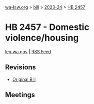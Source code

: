 [wa-law.org](/) > [bill](/bill/) > [2023-24](/bill/2023-24/) > [HB 2457](/bill/2023-24/hb/2457/)

# HB 2457 - Domestic violence/housing
[leg.wa.gov](https://app.leg.wa.gov/billsummary?BillNumber=2457&Year=2023&Initiative=false) | [RSS Feed](./rss.xml)

## Revisions
* [Original Bill](1/)

## Meetings